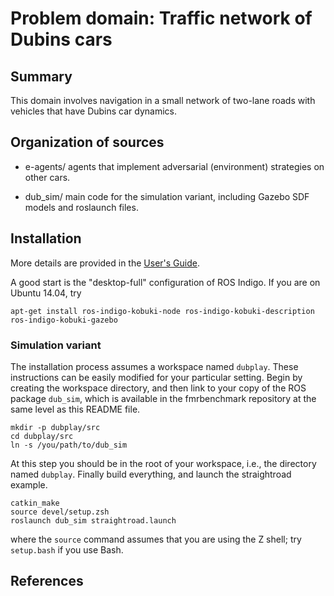Problem domain: Traffic network of Dubins cars
==============================================

Summary
-------

This domain involves navigation in a small network of two-lane roads with
vehicles that have Dubins car dynamics.


Organization of sources
-----------------------

* e-agents/ agents that implement adversarial (environment) strategies on other cars.

* dub_sim/ main code for the simulation variant, including Gazebo SDF models and
  roslaunch files.


Installation
------------

More details are provided in the [User's Guide](http://docs.fmrchallenge.org).

A good start is the "desktop-full" configuration of ROS Indigo.
If you are on Ubuntu 14.04, try

    apt-get install ros-indigo-kobuki-node ros-indigo-kobuki-description ros-indigo-kobuki-gazebo


### Simulation variant

The installation process assumes a workspace named `dubplay`.  These
instructions can be easily modified for your particular setting.  Begin by
creating the workspace directory, and then link to your copy of the ROS package
`dub_sim`, which is available in the fmrbenchmark repository at the same level
as this README file.

    mkdir -p dubplay/src
    cd dubplay/src
    ln -s /you/path/to/dub_sim

At this step you should be in the root of your workspace, i.e., the directory
named `dubplay`.  Finally build everything, and launch the straightroad example.

    catkin_make
    source devel/setup.zsh
    roslaunch dub_sim straightroad.launch

where the `source` command assumes that you are using the Z shell; try
`setup.bash` if you use Bash.


References
----------
